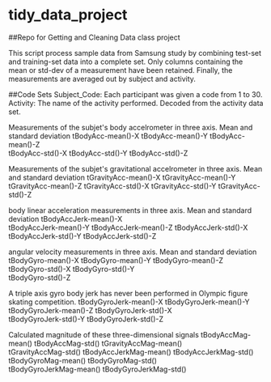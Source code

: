 tidy_data_project
=================

##Repo for Getting and Cleaning Data class project

This script process sample data from Samsung study by combining test-set and training-set data into a complete set. Only columns containing the mean or std-dev of a measurement have been retained. Finally, the measurements are averaged out by subject and activity.


##Code Sets
Subject_Code:	Each participant was given a code from 1 to 30.
Activity:	The name of the activity performed. Decoded from the activity data set.

Measurements of the subjet's body accelrometer in three axis. Mean and standard deviation
tBodyAcc-mean()-X
tBodyAcc-mean()-Y
tBodyAcc-mean()-Z      
tBodyAcc-std()-X
tBodyAcc-std()-Y
tBodyAcc-std()-Z

Measurements of the subjet's gravitational accelrometer in three axis. Mean and standard deviation
tGravityAcc-mean()-X
tGravityAcc-mean()-Y   
tGravityAcc-mean()-Z
tGravityAcc-std()-X
tGravityAcc-std()-Y
tGravityAcc-std()-Z

body linear acceleration measurements in three axis. Mean and standard deviation
tBodyAccJerk-mean()-X  
tBodyAccJerk-mean()-Y
tBodyAccJerk-mean()-Z
tBodyAccJerk-std()-X
tBodyAccJerk-std()-Y
tBodyAccJerk-std()-Z   

angular velocity measurements in three axis. Mean and standard deviation
tBodyGyro-mean()-X
tBodyGyro-mean()-Y
tBodyGyro-mean()-Z
tBodyGyro-std()-X
tBodyGyro-std()-Y      
tBodyGyro-std()-Z

A triple axis gyro body jerk has never been performed in Olympic figure skating competition.
tBodyGyroJerk-mean()-X
tBodyGyroJerk-mean()-Y
tBodyGyroJerk-mean()-Z
tBodyGyroJerk-std()-X  
tBodyGyroJerk-std()-Y
tBodyGyroJerk-std()-Z

Calculated magnitude of these three-dimensional signals
tBodyAccMag-mean()
tBodyAccMag-std()
tGravityAccMag-mean()  
tGravityAccMag-std()
tBodyAccJerkMag-mean()
tBodyAccJerkMag-std()
tBodyGyroMag-mean()
tBodyGyroMag-std()     
tBodyGyroJerkMag-mean()
tBodyGyroJerkMag-std() 
